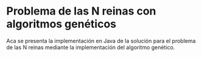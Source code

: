 # Problema de las N reinas con algoritmos genéticos

Aca se presenta la implementación en Java de la solución para el problema de las N reinas mediante la implementación del algoritmo genético.

